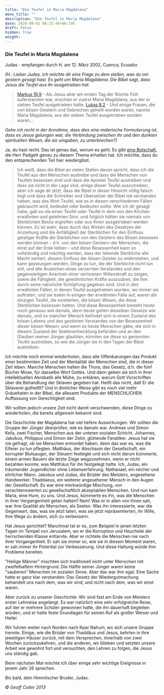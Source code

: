 ```yaml
---
title: "Die Teufel in Maria Magdalena"
menu_title: ""
description: "Die Teufel in Maria Magdalena"
date: 2020-08-01 06:25:48+00:195
draft: False
hidden: True
weight:
---
```

### Die Teufel in Maria Magdalena

Judas - empfangen durch H. am 12. März 2002, Cuenca, Ecuador.

*[H.: Lieber Judas, ich möchte dir eine Frage zu dem stellen, was du mir gestern gesagt hast. Es geht um Maria Magdalena. Die Bibel sagt, dass Jesus die Teufel aus ihr ausgetrieben hat.*

> [Markus 16,9](https://www.schlachterbibel.de/de/bibel/markus/16/9?hl=1#hl) - Als Jesus aber am ersten Tag der Woche früh auferstanden war, erschien er zuerst Maria Magdalena, aus der er sieben Teufel ausgetrieben hatte. [Lukas 8,2](https://www.schlachterbibel.de/de/bibel/lukas/8/2?hl=1#hl) - Und einige Frauen, die von bösen Geistern und Gebrechen geheilt worden waren, nannte Maria Magdalena, aus der sieben Teufel ausgetrieben worden waren…

*Gehe ich recht in der Annahme, dass dies eine malerische Formulierung ist, dass es Jesus gelungen war, die Verbindung zwischen ihr und den dunklen spirituellen Wesen, die sie umgaben, zu unterbrechen?]*

Ja, du hast recht. Das ist genau das, worum es geht. Es gibt [eine Botschaft](/padgett-botschaften/padgett-botschaften-in-reihenfolge-des-datums/padgett-botschaften-1916/es-gibt-keine-teufel-und-keinen-satan-und-keine-gefallene-engel-jep-jesus-3-januar-1916/), die Herr Padgett genau zu diesem Thema erhalten hat. Ich möchte, dass du den entsprechenden Teil hier wiedergibst.

> Ich weiß, dass die Bibel an vielen Stellen davon spricht, dass ich die Teufel aus den Menschen austreibe und dass die Menschen von Teufeln besessen sind und dass die Apostel Teufel austreiben und dass sie nicht in der Lage sind, einige dieser Teufel auszutreiben, aber ich sage dir jetzt, dass die Bibel in dieser Hinsicht völlig falsch liegt und dass die Schreiber und Übersetzer der Bibel nie verstanden haben, was das Wort Teufel, wie es in diesen verschiedenen Fällen gebraucht wird, bedeutet oder bedeuten sollte. Wie ich dir gesagt habe, gab es nie einen Teufel oder Teufel in dem von den Kirchen erwähnten und gelehrten Sinn, und folglich hätten sie niemals von Sterblichen Besitz ergreifen oder aus ihnen ausgetrieben werden können. Es ist wahr, dass durch das Wirken des Gesetzes der Anziehung und die Anfälligkeit der Sterblichen für den Einfluss geistiger Kräfte die Sterblichen von den Geistern des Bösen besessen werden können - d.h. von den bösen Geistern der Menschen, die einst auf der Erde lebten - und diese Besessenheit kann so vollständig und mächtig werden, dass der lebende Sterbliche alle Macht verliert, diesem Einfluss der bösen Geister zu widerstehen, und kann gezwungen werden, Dinge zu tun, die der Sterbliche nicht tun will, und alle Anzeichen eines verzerrten Verstandes und den gegenwärtigen Anschein einer verlorenen Willenskraft zu zeigen, sowie die Fähigkeit, die gewöhnlichen Kräfte auszuüben, die ihm durch seine natürliche Schöpfung gegeben sind. Und in den erwähnten Fällen, in denen Teufel ausgetrieben wurden, wo immer sie auftraten, und sie traten in einigen der erwähnten Fälle auf, waren die einzigen Teufel, die existierten, die bösen Wesen, die diese Sterblichen besessen hatten. Und diese Besessenheit besteht heute noch genauso wie damals, denn heute gelten dieselben Gesetze wie damals, und so mancher Mensch befindet sich in einem Zustand des bösen Lebens und des gestörten Verstandes von der Besessenheit dieser bösen Wesen; und wenn es heute Menschen gäbe, die sich in diesem Zustand der Seelenentwicklung befänden und an den Glauben meiner Jünger glaubten, könnten sie diese so genannten Teufel austreiben, so wie die Jünger sie in den Tagen der Bibel austreiben.

Ich möchte noch einmal wiederholen, dass alle Offenbarungen das Produkt einer bestimmten Zeit und der Mentalität der Menschen sind, die in dieser Zeit leben. Manche Menschen halten die Thora, das Gesetz, d.h. die fünf Bücher Mose, für dasselbe Wort Gottes. Und dann geben sie sich in ihrer intellektuellen Akrobatik alle Mühe, zu erklären, warum Gott Vorschriften über die Behandlung der Sklaven gegeben hat. Heißt das nicht, daß Er die Sklaverei gutheißt? Und in ähnlicher Weise gibt es noch viel mehr Gräueltaten in der Bibel, die allesamt Produkte der MENSCHLICHEN Auffassung von Gerechtigkeit sind.

Wir sollten jedoch unsere Zeit nicht damit verschwenden, diese Dinge zu wiederholen, die bereits allgemein bekannt sind.

Die Geschichte der Magdalena hat viel tiefere Auswirkungen. Wir sollten die Gruppe der Jünger überprüfen, wie es damals war. Andreas und Simon Kefa, zwei Fischer, Menschen aus der unteren sozialen Schicht. Johannes, Jakobus, Philippus und Simon der Zelot, glühende Fanatiker. Jesus hat sie nie gefragt, ob sie Menschen ermordet haben, denn das war es, was die Eiferer zu tun pflegten. Matthäus, der Abschaum der Gesellschaft, ein korrupter Blutsauger, der Steuern festlegte und sich nicht darum kümmerte, einem armen Bauern die letzte Ziege wegzunehmen, wenn er nicht bezahlen konnte, was Matthäus für ihn festgelegt hatte. Ich, Judas, ein träumender Jugendlicher ohne Lebenserfahrung. Nathanael, ein reicher und ehrlicher Mann. Jakobus und Judas, die Brüder des Meisters, angesehene Handwerker. Thaddaeus, ein weiterer angesehener Mensch in den Augen der Gesellschaft. Es war eine merkwürdige Mischung, von verachtenswerten zu gesellschaftlich akzeptablen Menschen. Und nun kam Maria, eine Hure, zu uns. Und Jesus, kümmerte es ihn, was die Menschen in ihrer Vergangenheit getan hatten? Nein! Was er in allen von ihnen sah, war ihre Qualität als Menschen, als Seelen. Was ihn interessierte, war die Gegenwart, das, was sie jetzt taten, was sie jetzt repräsentierten, ihr Wille, ihre Wege zu ändern, sich zu verbessern.

Hat Jesus gerichtet? Manchmal tat er es, zum Beispiel in jenen letzten Tagen im Tempel von Jerusalem, wo er die Korruption und Heuchelei der herrschenden Klasse entlarvte. Aber er richtete die Menschen nie nach ihrer Vergangenheit. Er sah sie immer so, wie sie in diesem Moment waren, er sah immer ihr Potential zur Verbesserung. Und diese Haltung würde ihm Probleme bereiten.

"Heilige Männer" mischten sich traditionell nicht unter Menschen mit zweifelhaftem Hintergrund. Die Hälfte seiner Jünger waren keine "sauberen" Menschen im sozialen Sinne. Aber das war ihm egal. Eine Sache hatte er ganz klar verstanden: Das Gesetz der Wiedergutmachung behandelt uns nach dem, was wir sind, und nicht nach dem, was wir einst waren.

Aber zurück zu unserer Geschichte: Wir sind fast am Ende von Meisters erster Lehrreise angelangt. Es war natürlich eine sehr erfolgreiche Reise, auf der er mehrere Schüler gewonnen hatte, die ihn dauerhaft begleiten würden, und er hatte feste Grundlagen für seinen Ruf als großer Weiser und Heiler.

Wir fuhren weiter nach Norden nach Kpar Nahum, wo sich unsere Gruppe trennte. Einige, wie die Brüder von Thaddäus und Jesus, kehrten in ihre jeweiligen Häuser zurück, mit dem Versprechen, innerhalb von zwei Wochen zurückzukehren, und die anderen, wir blieben und setzten unsere Arbeit wie gewohnt fort und versuchten, den Lehren zu folgen, die Jesus uns ständig gab.

Beim nächsten Mal möchte ich über einige sehr wichtige Ereignisse in jenem Jahr 26 sprechen.

Bis bald, dein Himmlischer Bruder, Judas.

*© Geoff Cutler 2013*
